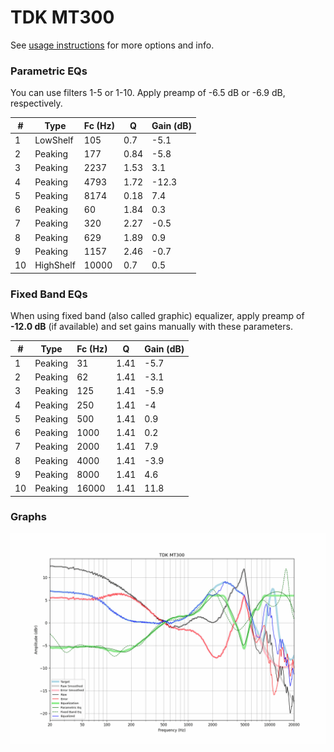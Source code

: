 # TDK MT300
See [usage instructions](https://github.com/jaakkopasanen/AutoEq#usage) for more options and info.

### Parametric EQs
You can use filters 1-5 or 1-10. Apply preamp of -6.5 dB or -6.9 dB, respectively.

|   # | Type      |   Fc (Hz) |    Q |   Gain (dB) |
|-----|-----------|-----------|------|-------------|
|   1 | LowShelf  |       105 | 0.7  |        -5.1 |
|   2 | Peaking   |       177 | 0.84 |        -5.8 |
|   3 | Peaking   |      2237 | 1.53 |         3.1 |
|   4 | Peaking   |      4793 | 1.72 |       -12.3 |
|   5 | Peaking   |      8174 | 0.18 |         7.4 |
|   6 | Peaking   |        60 | 1.84 |         0.3 |
|   7 | Peaking   |       320 | 2.27 |        -0.5 |
|   8 | Peaking   |       629 | 1.89 |         0.9 |
|   9 | Peaking   |      1157 | 2.46 |        -0.7 |
|  10 | HighShelf |     10000 | 0.7  |         0.5 |

### Fixed Band EQs
When using fixed band (also called graphic) equalizer, apply preamp of **-12.0 dB** (if available) and set gains manually with these parameters.

|   # | Type    |   Fc (Hz) |    Q |   Gain (dB) |
|-----|---------|-----------|------|-------------|
|   1 | Peaking |        31 | 1.41 |        -5.7 |
|   2 | Peaking |        62 | 1.41 |        -3.1 |
|   3 | Peaking |       125 | 1.41 |        -5.9 |
|   4 | Peaking |       250 | 1.41 |        -4   |
|   5 | Peaking |       500 | 1.41 |         0.9 |
|   6 | Peaking |      1000 | 1.41 |         0.2 |
|   7 | Peaking |      2000 | 1.41 |         7.9 |
|   8 | Peaking |      4000 | 1.41 |        -3.9 |
|   9 | Peaking |      8000 | 1.41 |         4.6 |
|  10 | Peaking |     16000 | 1.41 |        11.8 |

### Graphs
![](./TDK%20MT300.png)
